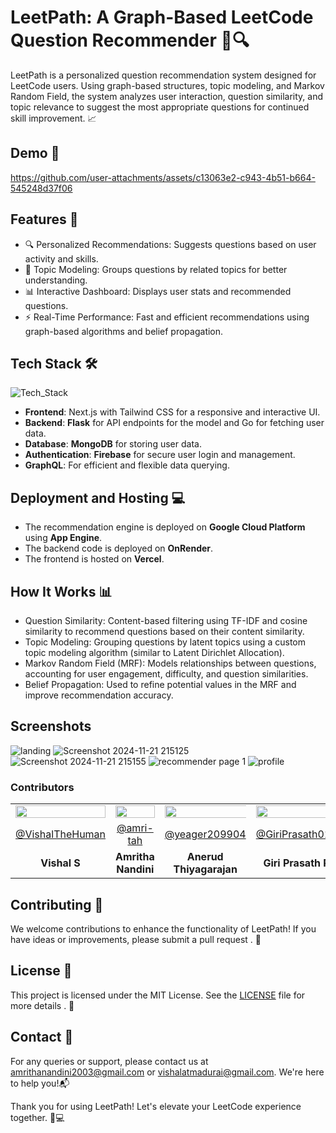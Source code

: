 # **LeetPath: A Graph-Based LeetCode Question Recommender 🧭🔍**

LeetPath is a personalized question recommendation system designed for LeetCode users. Using graph-based structures, topic modeling, and Markov Random Field, the system analyzes user interaction, question similarity, and topic relevance to suggest the most appropriate questions for continued skill improvement. 📈

## **Demo 🎥**

https://github.com/user-attachments/assets/c13063e2-c943-4b51-b664-545248d37f06

## **Features 🌟**

- 🔍 Personalized Recommendations: Suggests questions based on user activity and skills.
- 🧠 Topic Modeling: Groups questions by related topics for better understanding.
- 📊 Interactive Dashboard: Displays user stats and recommended questions.
- ⚡ Real-Time Performance: Fast and efficient recommendations using graph-based algorithms and belief propagation.

## **Tech Stack 🛠️**

![Tech_Stack](https://github.com/user-attachments/assets/683a321e-0ac2-4c12-9203-372a4e0cc072)

- **Frontend**: Next.js with Tailwind CSS for a responsive and interactive UI.
- **Backend**: **Flask** for API endpoints for the model and Go for fetching user data.
- **Database**: **MongoDB** for storing user data.
- **Authentication**: **Firebase** for secure user login and management.
- **GraphQL**: For efficient and flexible data querying.

## **Deployment and Hosting 💻**

- The recommendation engine is deployed on **Google Cloud Platform** using **App Engine**.
- The backend code is deployed on **OnRender**.
- The frontend is hosted on **Vercel**.

## **How It Works** 📊
- Question Similarity: Content-based filtering using TF-IDF and cosine similarity to recommend questions based on their content similarity.
- Topic Modeling: Grouping questions by latent topics using a custom topic modeling algorithm (similar to Latent Dirichlet Allocation).
- Markov Random Field (MRF): Models relationships between questions, accounting for user engagement, difficulty, and question similarities.
- Belief Propagation: Used to refine potential values in the MRF and improve recommendation accuracy.

## Screenshots
![landing](https://github.com/user-attachments/assets/cdf67be0-96aa-47d0-92a7-48512f315dad)
![Screenshot 2024-11-21 215125](https://github.com/user-attachments/assets/e8f932e7-d618-4645-9a2a-834f0612d981)
![Screenshot 2024-11-21 215155](https://github.com/user-attachments/assets/a9fad515-edb5-47b9-aeb5-a361f3770853)
![recommender page 1](https://github.com/user-attachments/assets/efeb391e-04ab-475f-8262-c375c7d3939e)
![profile](https://github.com/user-attachments/assets/031eea4d-d9f9-4b46-887a-ab97dfa1a208)


### Contributors

<table style="width:100%; text-align:center;border: none;">
    <tr>
        <td style="width:33.33%;"><img src="https://github.com/VishalTheHuman.png/" style="width:100%; height:auto;"></td>
        <td style="width:33.33%;"><img src="https://github.com/amri-tah.png/" style="width:100%; height:auto;"></td>
        <td style="width:33.33%;"><img src="https://github.com/yeager209904.png/" style="width:120%; height:auto;"></td>
	<td style="width:33.33%;"><img src="https://github.com/GiriPrasath017.png/" style="width:120%; height:auto;"></td>
    </tr>
    <tr>
        <td><a href="https://github.com/VishalTheHuman" style="display:block; margin:auto;">@VishalTheHuman</a></td>
        <td><a href="https://github.com/amri-tah" style="display:block; margin:auto;">@amri-tah</a></td>
        <td><a href="https://github.com/yeager209904" style="display:block; margin:auto;">@yeager209904</a></td>
	<td><a href="https://github.com/GiriPrasath017" style="display:block; margin:auto;">@GiriPrasath017</a></td>
    </tr>
    <tr>
        <td><b style="display:block; margin:auto;">Vishal S</b></td>
        <td><b style="display:block; margin:auto;">Amritha Nandini</b></td>
        <td><b style="display:block; margin:auto;">Anerud Thiyagarajan</b></td>
	<td><b style="display:block; margin:auto;">Giri Prasath R</b></td>
    </tr>
</table>


## Contributing 🌟
We welcome contributions to enhance the functionality of LeetPath! If you have ideas or improvements, please submit a pull request . 🚀

## License 📜
This project is licensed under the MIT License. See the [LICENSE](LICENSE) file for more details . 📄

## Contact 📧
For any queries or support, please contact us at [amrithanandini2003@gmail.com](mailto:amrithanandini2003@gmail.com) or [vishalatmadurai@gmail.com](mailto:vishalatmadurai@gmail.com). We're here to help you!📬

Thank you for using LeetPath! Let's elevate your LeetCode experience together. 🚀💻
